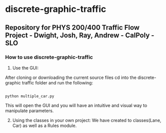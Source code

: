 # discrete-graphic-traffic


## Repository for PHYS 200/400 Traffic Flow Project - Dwight, Josh, Ray, Andrew - CalPoly - SLO

### How to use discrete-graphic-traffic

1. Use the GUI: 

After cloning or downloading the current source files cd into the discrete-graphic traffic folder and run the following:

<code>
python multiple_car.py
</code>

This will open the GUI and you will have an intuitive and visual way to manipulate parameters.

2. Using the classes in your own project: We have created to classes(Lane, Car) as well as a Rules module.